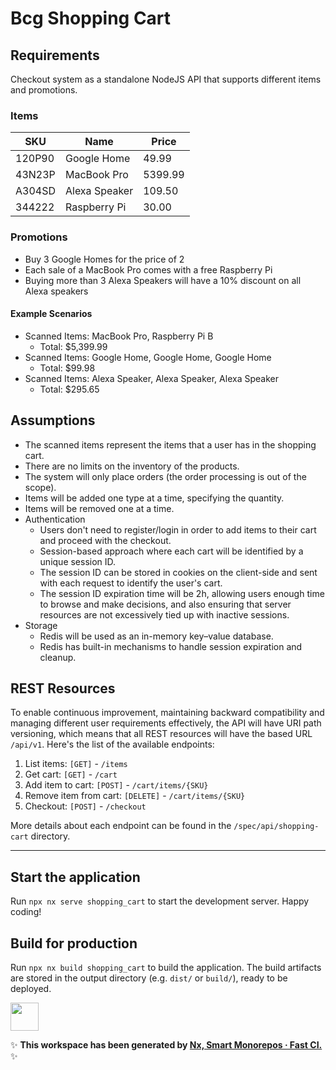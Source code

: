 # Bcg Shopping Cart

## Requirements

Checkout system as a standalone NodeJS API that supports different items and promotions.

### Items

| SKU    | Name          | Price   |
| ------ | ------------- | ------- |
| 120P90 | Google Home   | 49.99   |
| 43N23P | MacBook Pro   | 5399.99 |
| A304SD | Alexa Speaker | 109.50  |
| 344222 | Raspberry Pi  | 30.00   |

### Promotions

- Buy 3 Google Homes for the price of 2
- Each sale of a MacBook Pro comes with a free Raspberry Pi
- Buying more than 3 Alexa Speakers will have a 10% discount on all Alexa speakers

#### Example Scenarios

- Scanned Items: MacBook Pro, Raspberry Pi B 
  - Total: $5,399.99
- Scanned Items: Google Home, Google Home, Google Home 
  - Total: $99.98
- Scanned Items: Alexa Speaker, Alexa Speaker, Alexa Speaker 
  - Total: $295.65

## Assumptions

- The scanned items represent the items that a user has in the shopping cart.
- There are no limits on the inventory of the products.
- The system will only place orders (the order processing is out of the scope).
- Items will be added one type at a time, specifying the quantity.
- Items will be removed one at a time.
- Authentication
  - Users don't need to register/login in order to add items to their cart and proceed with the checkout.
  - Session-based approach where each cart will be identified by a unique session ID.
  - The session ID can be stored in cookies on the client-side and sent with each request to identify the user's cart.
  - The session ID expiration time will be 2h, allowing users enough time to browse and make decisions, and also ensuring that server resources are not excessively tied up with inactive sessions.
- Storage
  - Redis will be used as an in-memory key–value database.
  - Redis has built-in mechanisms to handle session expiration and cleanup.

## REST Resources

To enable continuous improvement, maintaining backward compatibility and managing different user requirements effectively, the API will have URI path versioning, which means that all REST resources will have the based URL `/api/v1`. Here's the list of the available endpoints:

1. List items: `[GET]` - `/items`
2. Get cart: `[GET]` - `/cart`
3. Add item to cart: `[POST]` - `/cart/items/{SKU}`
4. Remove item from cart: `[DELETE]` - `/cart/items/{SKU}`
5. Checkout: `[POST]` - `/checkout`

More details about each endpoint can be found in the `/spec/api/shopping-cart` directory.

---

## Start the application

Run `npx nx serve shopping_cart` to start the development server. Happy coding!

## Build for production

Run `npx nx build shopping_cart` to build the application. The build artifacts are stored in the output directory (e.g. `dist/` or `build/`), ready to be deployed.

<a alt="Nx logo" href="https://nx.dev" target="_blank" rel="noreferrer"><img src="https://raw.githubusercontent.com/nrwl/nx/master/images/nx-logo.png" width="45"></a>

✨ **This workspace has been generated by [Nx, Smart Monorepos · Fast CI.](https://nx.dev)** ✨
